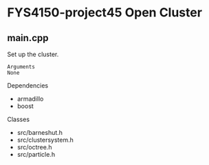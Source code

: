 FYS4150-project45 Open Cluster
================

main.cpp
---
Set up the cluster.
	
	Arguments
	None

Dependencies
- armadillo
- boost

Classes
- src/barneshut.h
- src/clustersystem.h
- src/octree.h
- src/particle.h

